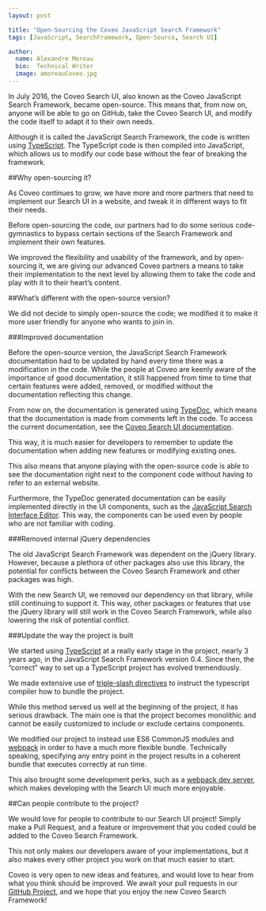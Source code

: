 ```yaml
---
layout: post

title: "Open-Sourcing the Coveo JavaScript Search Framework"
tags: [JavaScript, SearchFramework, Open-Source, Search UI]

author:
  name: Alexandre Moreau
  bio:  Technical Writer
  image: amoreauCoveo.jpg
---
```


In July 2016, the Coveo Search UI, also known as the Coveo JavaScript Search Framework, became open-source. This means that, from now on, anyone will be able to go on GitHub, take the Coveo Search UI, and modify the code itself to adapt it to their own needs.
<!-- more -->

Although it is called the JavaScript Search Framework, the code is written using [TypeScript](http://www.typescriptlang.org/). The TypeScript code is then compiled into JavaScript, which allows us to modify our code base without the fear of breaking the framework.

##Why open-sourcing it?

As Coveo continues to grow, we have more and more partners that need to implement our Search UI in a website, and tweak it in different ways to fit their needs.

Before open-sourcing the code, our partners had to do some serious code-gymnastics to bypass certain sections of the Search Framework and implement their own features.

We improved the flexibility and usability of the framework, and by open-sourcing it, we are giving our advanced Coveo partners a means to take their implementation to the next level by allowing them to take the code and play with it to their heart’s content.

##What’s different with the open-source version?

We did not decide to simply open-source the code; we modified it to make it more user friendly for anyone who wants to join in.

###Improved documentation

Before the open-source version, the JavaScript Search Framework documentation had to be updated by hand every time there was a modification in the code. While the people at Coveo are keenly aware of the importance of good documentation, it still happened from time to time that certain features were added, removed, or modified without the documentation reflecting this change.

From now on, the documentation is generated using [TypeDoc](https://github.com/TypeStrong/typedoc/), which means that the documentation is made from comments left in the code. To access the current documentation, see the [Coveo Search UI documentation](https://coveo.github.io/search-ui/).

This way, it is much easier for developers to remember to update the documentation when adding new features or modifying existing ones.

This also means that anyone playing with the open-source code is able to see the documentation right next to the component code without having to refer to an external website.

Furthermore, the TypeDoc generated documentation can be easily implemented directly in the UI components, such as the [JavaScript Search Interface Editor](http://www.coveo.com/go?dest=cloudhelp&lcid=9&context=230). This way, the components can be used even by people who are not familiar with coding.

###Removed internal jQuery dependencies

The old JavaScript Search Framework was dependent on the jQuery library. However, because a plethora of other packages also use this library, the potential for conflicts between the Coveo Search Framework and other packages was high.

With the new Search UI, we removed our dependency on that library, while still continuing to support it. This way, other packages or features that use the jQuery library will still work in the Coveo Search Framework, while also lowering the risk of potential conflict.

###Update the way the project is built

We started using [TypeScript](http://www.typescriptlang.org/) at a really early stage in the project, nearly 3 years ago, in the JavaScript Search Framework version 0.4. Since then, the “correct” way to set up a TypeScript project has evolved tremendously.

We made extensive use of [triple-slash directives](https://www.typescriptlang.org/docs/handbook/triple-slash-directives.html) to instruct the typescript compiler how to bundle the project.

While this method served us well at the beginning of the project, it has serious drawback. The main one is that the project becomes monolithic and cannot be easily customized to include or exclude certains components.

We modified our project to instead use ES6 CommonJS modules and [webpack](https://webpack.github.io/) in order to have a much more flexible bundle. Technically speaking, specifying any entry point in the project results in a coherent bundle that executes correctly at run time.

This also brought some development perks, such as a [webpack dev server](https://webpack.github.io/docs/webpack-dev-server.html), which makes developing with the Search UI much more enjoyable.

##Can people contribute to the project?

We would love for people to contribute to our Search UI project! Simply make a Pull Request, and a feature or improvement that you coded could be added to the Coveo Search Framework.

This not only makes our developers aware of your implementations, but it also makes every other project you work on that much easier to start.

Coveo is very open to new ideas and features, and would love to hear from what you think should be improved. We await your pull requests in our [GitHub Project](https://github.com/coveo/search-ui), and we hope that you enjoy the new Coveo Search Framework!
